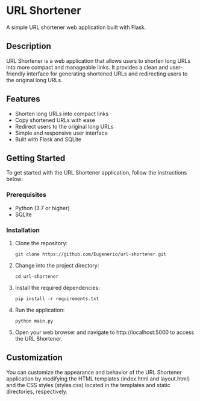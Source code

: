 # URL Shortener

A simple URL shortener web application built with Flask.

## Description

URL Shortener is a web application that allows users to shorten long URLs into more compact and manageable links. It provides a clean and user-friendly interface for generating shortened URLs and redirecting users to the original long URLs.

## Features

- Shorten long URLs into compact links
- Copy shortened URLs with ease
- Redirect users to the original long URLs
- Simple and responsive user interface
- Built with Flask and SQLite

## Getting Started

To get started with the URL Shortener application, follow the instructions below:

### Prerequisites

- Python (3.7 or higher)
- SQLite

### Installation

1. Clone the repository:

   ```shell
   git clone https://github.com/Eugenerio/url-shortener.git
2. Change into the project directory:
  
   ```shell
   cd url-shortener
3. Install the required dependencies:

   ```shell
   pip install -r requirements.txt
4. Run the application:
  
   ```shell
   python main.py
5. Open your web browser and navigate to http://localhost:5000 to access the URL Shortener.

## Customization
You can customize the appearance and behavior of the URL Shortener application by modifying the HTML templates (index.html and layout.html) and the CSS styles (styles.css) located in the templates and static directories, respectively.
